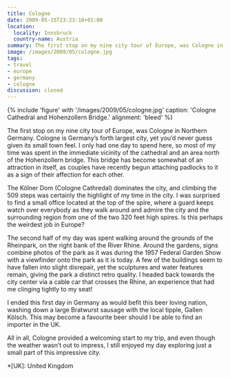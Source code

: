 ```yaml
---
title: Cologne
date: 2009-05-15T23:23:18+01:00
location:
  locality: Innsbruck
  country-name: Austria
summary: The first stop on my nine city tour of Europe, was Cologne in Northern Germany.
image: /images/2009/05/cologne.jpg
tags:
- travel
- europe
- germany
- cologne
discussion: closed
---
```

{% include 'figure' with '/images/2009/05/cologne.jpg'
  caption: 'Cologne Cathedral and Hohenzollern Bridge.'
  alignment: 'bleed'
%}

The first stop on my nine city tour of Europe, was Cologne in Northern Germany. Cologne is Germany’s forth largest city, yet you’d never guess given its small town feel. I only had one day to spend here, so most of my time was spent in the immediate vicinity of the cathedral and an area north of the Hohenzollern bridge. This bridge has become somewhat of an attraction in itself, as couples have recently begun attaching padlocks to it as a sign of their affection for each other.

The Kölner Dom (Cologne Cathredal) dominates the city, and climbing the 509 steps was certainly the highlight of my time in the city. I was surprised to find a small office located at the top of the spire, where a guard keeps watch over everybody as they walk around and admire the city and the surrounding region from one of the two 320 feet high spires. Is this perhaps the weirdest job in Europe?

The second half of my day was spent walking around the grounds of the Rheinpark, on the right bank of the River Rhine. Around the gardens, signs combine photos of the park as it was during the 1957 Federal Garden Show with a viewfinder onto the park as it is today. A few of the buildings seem to have fallen into slight disrepair, yet the sculptures and water features remain, giving the park a distinct retro quality. I headed back towards the city center via a cable car that crosses the Rhine, an experience that had me clinging tightly to my seat!

I ended this first day in Germany as would befit this beer loving nation, washing down a large Bratwurst sausage with the local tipple, Gallen Kölsch. This may become a favourite beer should I be able to find an importer in the UK.

All in all, Cologne provided a welcoming start to my trip, and even though the weather wasn’t out to impress, I still enjoyed my day exploring just a small part of this impressive city.

*[UK]: United Kingdom
